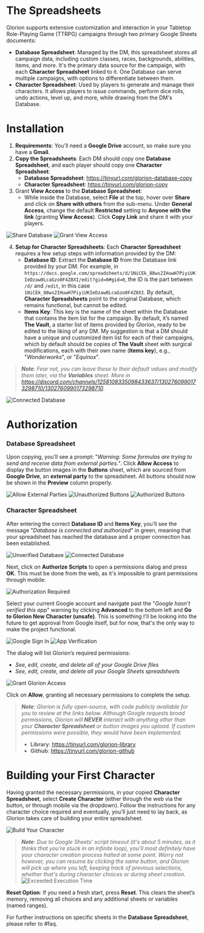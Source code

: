 # The Spreadsheets
Glorion supports extensive customization and interaction in your Tabletop Role-Playing Game (TTRPG) campaigns through two primary Google Sheets documents:
- **Database Spreadsheet**: Managed by the DM, this spreadsheet stores all campaign data, including custom classes, races, backgrounds, abilities, items, and more. It's the primary data source for the campaign, with each **Character Spreadsheet** linked to it. One Database can serve multiple campaigns, with options to differentiate between them.
- **Character Spreadsheet**: Used by players to generate and manage their characters. It allows players to issue commands, perform dice rolls, undo actions, level up, and more, while drawing from the DM's Database.

# Installation
1. **Requirements**: You'll need a **Google Drive** account, so make sure you have a **Gmail**.
2. **Copy the Spreadsheets**: Each DM should copy one **Database Spreadsheet**, and each player should copy one **Character Spreadsheet**:
    - **Database Spreadsheet**: https://tinyurl.com/glorion-database-copy
    - **Character Spreadsheet**: https://tinyurl.com/glorion-copy
3. Grant **View Access** to the **Database Spreadsheet**:
    - While inside the Database, select **File** at the top, hover over **Share** and click on **Share with others** from the sub-menu. Under **General Access**, change the default **Restricted** setting to **Anyone with the link** (granting **View Access**). Click **Copy Link** and share it with your players.

![Share Database](/Assets/Images/Getting%20Started/1.share-database.jpg)
![Grant View Access](/Assets/Images/Getting%20Started/2.grant-view-access.jpg)

4. **Setup for Character Spreadsheets**: Each **Character Spreadsheet** requires a few setup steps with information provided by the DM:
    - **Database ID**: Extract the **Database ID** from the Database link provided by your DM. For example, in `https://docs.google.com/spreadsheets/d/1NiCEk_88ws2IHuwH7PiyiUKIeDzaw0LcaGzo0F4Z8XI/edit?gid=0#gid=0`, the ID is the part between `/d/` and `/edit`, in this case `1NiCEk_88ws2IHuwH7PiyiUKIeDzaw0LcaGzo0F4Z8XI`. By default, **Character Spreadsheets** point to the original Database, which remains functional, but cannot be edited.
    - **Items Key**: This key is the name of the sheet within the Database that contains the item list for the campaign. By default, it’s named **The Vault**, a starter list of items provided by Glorion, ready to be edited to the liking of any DM. My suggestion is that a DM should have a unique and customized item list for each of their campaigns, which by default should be copies of **The Vault** sheet with surgical modifications, each with their own name (**Items key**), e.g., "*Wonderworks*", or "*Equinox*".
> ***Note**: Fear not, you can leave these to their default values and modify them later, via the **Variables** sheet. More in https://discord.com/channels/1258108335098433637/1302760990173298710/1302760990173298710*.

![Connected Database](/Assets/Images/Getting%20Started/3.connected-database.jpg)

# Authorization
### Database Spreadsheet
Upon copying, you’ll see a prompt: "*Warning: Some formulas are trying to send and receive data from external parties.*". Click **Allow Access** to display the button images in the **Buttons** sheet, which are sourced from **Google Drive**, an __external party__ to the spreadsheet. All buttons should now be shown in the **Preview** column properly.

![Allow External Parties](/Assets/Images/Getting%20Started/4.allow-external-parties.jpg)
![Unauthorized Buttons](/Assets/Images/Getting%20Started/5.unauthorized-buttons.jpg)
![Authorized Buttons](/Assets/Images/Getting%20Started/6.authorized-buttons.jpg)

### Character Spreadsheet
After entering the correct **Database ID** and **Items Key**, you’ll see the message "*Database is connected and authorized*" in green, meaning that your spreadsheet has reached the database and a proper connection has been established.

![Unverified Database](/Assets/Images/Getting%20Started/7.unverified-database.jpg)
![Connected Database](/Assets/Images/Getting%20Started/3.connected-database.jpg)

Next, click on **Authorize Scripts** to open a permissions dialog and press **OK**. This must be done from the web, as it's impossible to grant permissions through mobile:

![Authorization Required](/Assets/Images/Getting%20Started/8.authorization-required.jpg)

Select your current Google account and navigate past the "*Google hasn’t verified this app*" warning by clicking **Advanced** to the bottom left and **Go to Glorion New Character (unsafe)**. This is something I'll be looking into the future to get approval from Google itself, but for now, that's the only way to make the project functional.

![Google Sign In](/Assets/Images/Getting%20Started/9.google-sign-in.jpg)
![App Verification](/Assets/Images/Getting%20Started/10.app-verification.jpg)

The dialog will list Glorion’s required permissions:
- *See, edit, create, and delete all of your Google Drive files*
- *See, edit, create, and delete all your Google Sheets spreadsheets*

![Grant Glorion Access](/Assets/Images/Getting%20Started/11.grant-glorion-access.jpg)

Click on **Allow**, granting all necessary permissions to complete the setup.
> ***Note**: Glorion is fully open-source, with code publicly available for you to review at the links below. Although Google requests broad permissions, Glorion will **__NEVER__** interact with anything other than your **Character Spreadsheet** or button images you upload. If custom permissions were possible, they would have been implemented.*
> - **Library**: https://tinyurl.com/glorion-library
> - **Github**: https://tinyurl.com/glorion-github

# Building your First Character
Having granted the necessary permissions, in your copied **Character Spreadsheet**, select **Create Character** (either through the web via the button, or through mobile via the dropdown). Follow the instructions for any character choice required and eventually, you'll just need to lay back, as Glorion takes care of building your entire spreadsheet.

![Build Your Character](/Assets/Images/Getting%20Started/12.build-your-character.jpg)

> ***Note**: Due to Google Sheets’ script timeout (it's about 5 minutes, as it thinks that you're stuck in an infinite loop), you'll most definitely have your character creation process halted at some point. Worry not however, you can resume by clicking the same button, and Glorion will pick up where you left, keeping track of previous selections, whether that's during character choices or during sheet creation.*
> ![Exceeded Execution Time](/Assets/Images/Getting%20Started/13.exceeded-execution-time.jpg)

**Reset Option**: If you need a fresh start, press **Reset**. This clears the sheet’s memory, removing all choices and any additional sheets or variables (named ranges).

For further instructions on specific sheets in the **Database Spreadsheet**, please refer to #faq.
